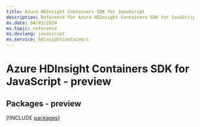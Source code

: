 ```yaml
---
title: Azure HDInsight Containers SDK for JavaScript
description: Reference for Azure HDInsight Containers SDK for JavaScript
ms.date: 04/03/2024
ms.topic: reference
ms.devlang: javascript
ms.service: hdinsightcontainers
---
```

# Azure HDInsight Containers SDK for JavaScript - preview
## Packages - preview
[!INCLUDE [packages](hdinsight-containers-index.md)]